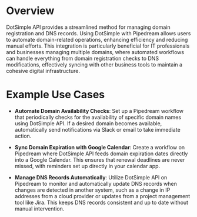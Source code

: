 # Overview

DotSimple API provides a streamlined method for managing domain registration and DNS records. Using DotSimple with Pipedream allows users to automate domain-related operations, enhancing efficiency and reducing manual efforts. This integration is particularly beneficial for IT professionals and businesses managing multiple domains, where automated workflows can handle everything from domain registration checks to DNS modifications, effectively syncing with other business tools to maintain a cohesive digital infrastructure.

# Example Use Cases

- **Automate Domain Availability Checks**: Set up a Pipedream workflow that periodically checks for the availability of specific domain names using DotSimple API. If a desired domain becomes available, automatically send notifications via Slack or email to take immediate action.

- **Sync Domain Expiration with Google Calendar**: Create a workflow on Pipedream where DotSimple API feeds domain expiration dates directly into a Google Calendar. This ensures that renewal deadlines are never missed, with reminders set up directly in your calendar app.

- **Manage DNS Records Automatically**: Utilize DotSimple API on Pipedream to monitor and automatically update DNS records when changes are detected in another system, such as a change in IP addresses from a cloud provider or updates from a project management tool like Jira. This keeps DNS records consistent and up to date without manual intervention.
